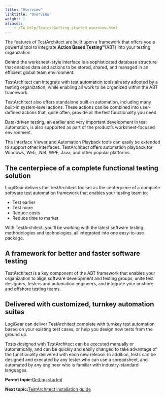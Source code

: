```yaml
--- 
title: "Overview"
linktitle: "Overview"
weight: 1
aliases: 
    - /TA_Help/Topics/Getting_started_overview.html
---
```


The features of TestArchitect are built upon a framework that offers you a powerful tool to integrate **Action Based Testing™**\(ABT\) into your testing organization.

Behind the worksheet-style interface is a sophisticated database structure that enables data and actions to be stored, shared, and managed in an efficient global team environment.

TestArchitect can integrate with test automation tools already adopted by a testing organization, while enabling all work to be organized within the ABT framework.

TestArchitect also offers standalone built-in automation, including many built-in system-level actions. These actions can be combined into user-defined actions that, quite often, provide all the test functionality you need.

Data-driven testing, an earlier and very important development in test automation, is also supported as part of the product’s worksheet-focused environment.

The Interface Viewer and Automation Playback tools can easily be extended to support other interfaces. TestArchitect offers automation playback for Windows, Web, .Net, WPF, Java, and other popular platforms.

## The centerpiece of a complete functional testing solution

LogiGear delivers the TestArchitect toolset as the centerpiece of a complete software test automation framework that enables your testing team to:

-   Test earlier
-   Test more
-   Reduce costs
-   Reduce time to market

With TestArchitect, you’ll be working with the latest software testing methodologies and technologies, all integrated into one easy-to-use package.

## A framework for better and faster software testing

TestArchitect is a key component of the ABT framework that enables your organization to align software development and testing groups, unite test designers, testers and automation engineers, and integrate your onshore and offshore testing teams.

## Delivered with customized, turnkey automation suites

LogiGear can deliver TestArchitect complete with turnkey test automation based on your existing test cases, or help you design new tests from the ground up.

Tests designed with TestArchitect can be executed manually or automatically, and can be quickly and easily changed to take advantage of the functionality delivered with each new release. In addition, tests can be designed and executed by any tester who can use a spreadsheet, and automated by any engineer who is familiar with industry-standard languages.

**Parent topic:**[Getting started](/TA_Help/Topics/Getting_started.html)

**Next topic:**[TestArchitect installation guide](/TA_InstallationGuide/DITA_source/Topics/inst_TA.html)

